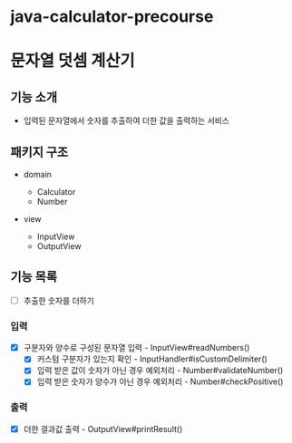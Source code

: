 # java-calculator-precourse

# 문자열 덧셈 계산기

## 기능 소개

- 입력된 문자열에서 숫자를 추출하여 더한 값을 출력하는 서비스

## 패키지 구조

- domain
    - Calculator
    - Number

- view
    - InputView
    - OutputView

## 기능 목록

- [ ] 추출한 숫자를 더하기

### 입력

- [x] 구분자와 양수로 구성된 문자열 입력 - InputView#readNumbers()
    - [x] 커스텀 구분자가 있는지 확인 - InputHandler#isCustomDelimiter()
    - [x] 입력 받은 값이 숫자가 아닌 경우 예외처리 - Number#validateNumber()
    - [x] 입력 받은 숫자가 양수가 아닌 경우 예외처리 - Number#checkPositive()

### 출력

- [x] 더한 결과값 출력 - OutputView#printResult()